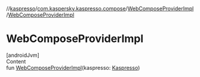 //[kaspresso](../../index.md)/[com.kaspersky.kaspresso.compose](../index.md)/[WebComposeProviderImpl](index.md)/[WebComposeProviderImpl](-web-compose-provider-impl.md)



# WebComposeProviderImpl  
[androidJvm]  
Content  
fun [WebComposeProviderImpl](-web-compose-provider-impl.md)(kaspresso: [Kaspresso](../../com.kaspersky.kaspresso.kaspresso/-kaspresso/index.md))  



